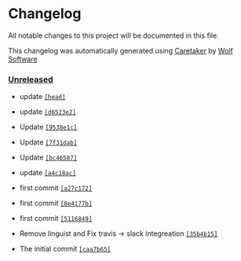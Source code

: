 # Changelog

All notable changes to this project will be documented in this file.


This changelog was automatically generated using [Caretaker](https://github.com/DevelopersToolbox/caretaker) by [Wolf Software](https://github.com/WolfSoftware)

### [Unreleased](https://github.com/DockerToolbox/tfenv/compare/v0.1.0...HEAD)

- update [`[head]`](https://github.com/DockerToolbox/tfenv/commit/)

- update [`[d6523e2]`](https://github.com/DockerToolbox/tfenv/commit/d6523e2b1772bbd461e0dd9411f54002ef859fd1)

- Update [`[9538e1c]`](https://github.com/DockerToolbox/tfenv/commit/9538e1c791c68ddf12cc877b0500905057c90921)

- Update [`[7f31dab]`](https://github.com/DockerToolbox/tfenv/commit/7f31dabde51917cfcb84e2af29b861c6ca3dfa77)

- Update [`[bc46587]`](https://github.com/DockerToolbox/tfenv/commit/bc46587826ee294091a27c9cb0affd0784563fce)

- update [`[a4c18ac]`](https://github.com/DockerToolbox/tfenv/commit/a4c18acd9aa8b772dcdb54b7f2cd06c0018a8b36)

- first commit [`[a27c172]`](https://github.com/DockerToolbox/tfenv/commit/a27c172592c99d033e5f016ec397bfa371645f85)

- first commit [`[8e4177b]`](https://github.com/DockerToolbox/tfenv/commit/8e4177b41ecefbb4306fedc349353b91041e04a5)

- first commit [`[5116849]`](https://github.com/DockerToolbox/tfenv/commit/5116849a11d280a20f847f9e31699b4bd8b70857)

- Remove linguist and Fix travis -> slack integreation [`[35b4b15]`](https://github.com/DockerToolbox/tfenv/commit/35b4b15951a7706e555e131543d26c444900e368)

- The initial commit [`[caa7b65]`](https://github.com/DockerToolbox/tfenv/commit/caa7b65ffbcd7f0253028a223e497bb70b4d7c26)

